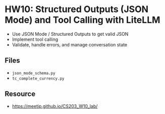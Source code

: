 # HW10: Structured Outputs (JSON Mode) and Tool Calling with LiteLLM

- Use JSON Mode / Structured Outputs to get valid JSON 
- Implement tool calling
- Validate, handle errors, and manage conversation state
  
## Files
- `json_mode_schema.py`
- `tc_complete_currency.py`  

## Resource
- https://meetip.github.io/CS203_W10_lab/